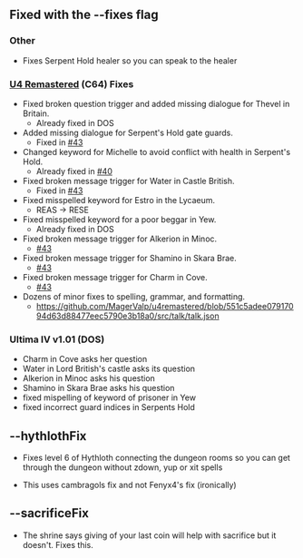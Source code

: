 ## Fixed with the --fixes flag

### Other
* Fixes Serpent Hold healer so you can speak to the healer

### [U4 Remastered](https://github.com/MagerValp/u4remastered/blob/master/Changelog.txt) (C64) Fixes
* Fixed broken question trigger and added missing dialogue for Thevel in Britain.
    - Already fixed in DOS
* Added missing dialogue for Serpent's Hold gate guards.
    - Fixed in [#43](https://github.com/Fenyx4/U4DosRandomizer/issues/43)
* Changed keyword for Michelle to avoid conflict with health in Serpent's Hold.
    - Already fixed in [#40](https://github.com/Fenyx4/U4DosRandomizer/issues/40)
* Fixed broken message trigger for Water in Castle British.
   - Fixed in [#43](https://github.com/Fenyx4/U4DosRandomizer/issues/43)
* Fixed misspelled keyword for Estro in the Lycaeum.
   - REAS -> RESE
* Fixed misspelled keyword for a poor beggar in Yew.
   - Already fixed in DOS
* Fixed broken message trigger for Alkerion in Minoc.
   - [#43](https://github.com/Fenyx4/U4DosRandomizer/issues/43)
* Fixed broken message trigger for Shamino in Skara Brae.
   - [#43](https://github.com/Fenyx4/U4DosRandomizer/issues/43)
* Fixed broken message trigger for Charm in Cove.
  - [#43](https://github.com/Fenyx4/U4DosRandomizer/issues/43)
* Dozens of minor fixes to spelling, grammar, and formatting. 
  - https://github.com/MagerValp/u4remastered/blob/551c5adee07917094d63d88477eec5790e3b18a0/src/talk/talk.json

### Ultima IV v1.01 (DOS)
* Charm in Cove asks her question
* Water in Lord British's castle asks its question
* Alkerion in Minoc asks his question
* Shamino in Skara Brae asks his question
* fixed mispelling of keyword of prisoner in Yew
* fixed incorrect guard indices in Serpents Hold

## --hythlothFix
* Fixes level 6 of Hythloth connecting the dungeon rooms so you can get through the dungeon without zdown, yup or xit spells
 - This uses cambragols fix and not Fenyx4's fix (ironically)

## --sacrificeFix
 * The shrine says giving of your last coin will help with sacrifice but it doesn't. Fixes this.
